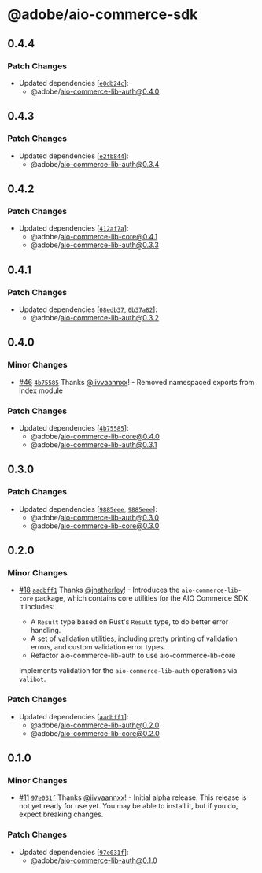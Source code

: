 # @adobe/aio-commerce-sdk

## 0.4.4

### Patch Changes

- Updated dependencies [[`e0db24c`](https://github.com/adobe/aio-commerce-sdk/commit/e0db24c04aed9a6df72e80d5395aa41374570b6a)]:
  - @adobe/aio-commerce-lib-auth@0.4.0

## 0.4.3

### Patch Changes

- Updated dependencies [[`e2fb844`](https://github.com/adobe/aio-commerce-sdk/commit/e2fb8441fc1c3394bf2b197932bdc368511ab0ea)]:
  - @adobe/aio-commerce-lib-auth@0.3.4

## 0.4.2

### Patch Changes

- Updated dependencies [[`412af7a`](https://github.com/adobe/aio-commerce-sdk/commit/412af7a0b0a40f24b6fddafc7de76807de800724)]:
  - @adobe/aio-commerce-lib-core@0.4.1
  - @adobe/aio-commerce-lib-auth@0.3.3

## 0.4.1

### Patch Changes

- Updated dependencies [[`08edb37`](https://github.com/adobe/aio-commerce-sdk/commit/08edb372c6b1a97ffed26d5f84b1c189bd6bd330), [`0b37a82`](https://github.com/adobe/aio-commerce-sdk/commit/0b37a821f3a7d8c8acd1d2bb16e12b55a5ec7c71)]:
  - @adobe/aio-commerce-lib-auth@0.3.2

## 0.4.0

### Minor Changes

- [#46](https://github.com/adobe/aio-commerce-sdk/pull/46) [`4b75585`](https://github.com/adobe/aio-commerce-sdk/commit/4b75585c0d27bd472de3277be5ddaf6a977664de) Thanks [@iivvaannxx](https://github.com/iivvaannxx)! - Removed namespaced exports from index module

### Patch Changes

- Updated dependencies [[`4b75585`](https://github.com/adobe/aio-commerce-sdk/commit/4b75585c0d27bd472de3277be5ddaf6a977664de)]:
  - @adobe/aio-commerce-lib-core@0.4.0
  - @adobe/aio-commerce-lib-auth@0.3.1

## 0.3.0

### Patch Changes

- Updated dependencies [[`9885eee`](https://github.com/adobe/aio-commerce-sdk/commit/9885eee5849ba7939b2067d3357e677beced3774), [`9885eee`](https://github.com/adobe/aio-commerce-sdk/commit/9885eee5849ba7939b2067d3357e677beced3774)]:
  - @adobe/aio-commerce-lib-auth@0.3.0
  - @adobe/aio-commerce-lib-core@0.3.0

## 0.2.0

### Minor Changes

- [#18](https://github.com/adobe/aio-commerce-sdk/pull/18) [`aadbff1`](https://github.com/adobe/aio-commerce-sdk/commit/aadbff1acd08120f9d5cb8db4e3c849f552d8c79) Thanks [@jnatherley](https://github.com/jnatherley)! - Introduces the `aio-commerce-lib-core` package, which contains core utilities for the AIO Commerce SDK. It includes:
  - A `Result` type based on Rust's `Result` type, to do better error handling.
  - A set of validation utilities, including pretty printing of validation errors, and custom validation error types.
  - Refactor aio-commerce-lib-auth to use aio-commerce-lib-core

  Implements validation for the `aio-commerce-lib-auth` operations via `valibot`.

### Patch Changes

- Updated dependencies [[`aadbff1`](https://github.com/adobe/aio-commerce-sdk/commit/aadbff1acd08120f9d5cb8db4e3c849f552d8c79)]:
  - @adobe/aio-commerce-lib-auth@0.2.0
  - @adobe/aio-commerce-lib-core@0.2.0

## 0.1.0

### Minor Changes

- [#11](https://github.com/adobe/aio-commerce-sdk/pull/11) [`97e031f`](https://github.com/adobe/aio-commerce-sdk/commit/97e031ffc19d882293653c5bbbb0210a6d0199b2) Thanks [@iivvaannxx](https://github.com/iivvaannxx)! - Initial alpha release. This release is not yet ready for use yet. You may be able to install it, but if you do, expect breaking changes.

### Patch Changes

- Updated dependencies [[`97e031f`](https://github.com/adobe/aio-commerce-sdk/commit/97e031ffc19d882293653c5bbbb0210a6d0199b2)]:
  - @adobe/aio-commerce-lib-auth@0.1.0
